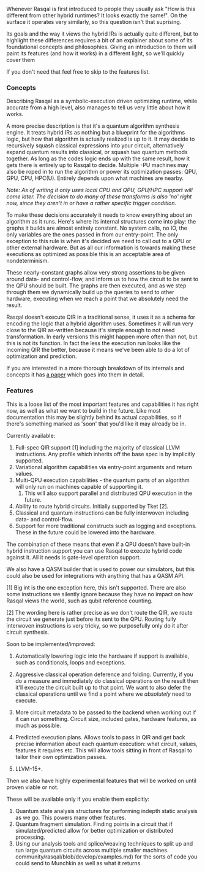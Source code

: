 Whenever Rasqal is first introduced to people they usually ask "How is this different from other hybrid runtimes? It looks exactly the same!".
On the surface it operates very similarly, so this question isn't that suprising.

Its goals and the way it views the hybrid IRs is actually quite different, but to highlight these differences requires a bit of an explainer about some of its foundational concepts and philosophies.
Giving an introduction to them will paint its features (and how it works) in a different light, so we'll quickly cover them

If you don't need that feel free to skip to the features list.

### Concepts

Describing Rasqal as a symbolic-execution driven optimizing runtime, while accurate from a high level, also manages to tell us very little about how it works.

A more precise description is that it's a quantum algorithm synthesis engine. 
It treats hybrid IRs as nothing but a blueprint for the algorithms logic, but how that algorithm is actually realized is up to it.
It may decide to recursively squash classical expressions into your circuit, alternatively expand quantum results into classical, or squash two quantum methods together. 
As long as the codes logic ends up with the same result, how it gets there is entirely up to Rasqal to decide.
Multiple -PU machines may also be roped in to run the algorithm or power its optimization passes: QPU, GPU, CPU, HPC(U). 
Entirely depends upon what machines are nearby.

_Note: As of writing it only uses local CPU and QPU, GPU/HPC support will come later. 
The decision to do many of these transforms is also 'no' right now, since they aren't in or have a rather specific trigger condition._

To make these decisions accurately it needs to know everything about an algorithm as it runs. 
Here's where its internal structures come into play: the graphs it builds are almost entirely constant. 
No system calls, no IO, the only variables are the ones passed in from our entry-point.
The only exception to this rule is when it's decided we need to call out to a QPU or other external hardware.
But as all our information is towards making these executions as optimized as possible this is an acceptable area of nondeterminism.

These nearly-constant graphs allow very strong assertions to be given around data- and control-flow, and inform us to how the circuit to be sent to the QPU should be built.
The graphs are then executed, and as we step through them we dynamically build up the queries to send to other hardware, executing when we reach a point that we absolutely need the result.

Rasqal doesn't execute QIR in a traditional sense, it uses it as a schema for encoding the logic that a hybrid algorithm uses. 
Sometimes it will run very close to the QIR as-written because it's simple enough to not need transformation.
In early versions this might happen more often than not, but this is not its function.
In fact the less the execution run looks like the incoming QIR the better, because it means we've been able to do a lot of optimization and prediction.



If you are interested in a more thorough breakdown of its internals and concepts it has [a paper](https://github.com/oqc-community/rasqal/blob/develop/docs/Rasqal%20Draft%20v2.pdf) which goes into them in detail.

### Features

This is a loose list of the most important features and capabilities it has right now, as well as what we want to build in the future. 
Like most documentation this may be slightly behind its actual capabilities, so if there's something marked as 'soon' that you'd like it may already be in.

Currently available:

1. Full-spec QIR support [1] including the majority of classical LLVM instructions. Any profile which inherits off the base spec is by implicitly supported.
2. Variational algorithm capabilities via entry-point arguments and return values.
3. Multi-QPU execution capabilities - the quantum parts of an algorithm will only run on machines capable of supporting it. 
   1. This will also support parallel and distributed QPU execution in the future.
4. Ability to route hybrid circuits. Initially supported by Tket [2].
5. Classical and quantum instructions can be fully interwoven including data- and control-flow.
6. Support for more traditional constructs such as logging and exceptions. These in the future could be lowered into the hardware.

The combination of these means that even if a QPU doesn't have built-in hybrid instruction support you can use Rasqal to execute hybrid code against it.
All it needs is gate-level operation support. 

We also have a QASM builder that is used to power our simulators, but this could also be used for integrations with anything that has a QASM API.

[1] Big int is the one exception here, this isn't supported. 
There are also some instructions we silently ignore because they have no impact on how Rasqal views the world, such as qubit reference counting.

[2] The wording here is rather precise as we don't route the QIR, we route the circuit we generate just before its sent to the QPU.
Routing fully interwoven instructions is very tricky, so we purposefully only do it after circuit synthesis.

Soon to be implemented/improved:

1. Automatically lowering logic into the hardware if support is available, such as conditionals, loops and exceptions.
2. Aggressive classical operation deference and folding. Currently, if you do a measure and immediately do classical operations on the result then it'll execute the circuit built up to that point.
We want to also defer the classical operations until we find a point where we _absolutely_ need to execute.
3. More circuit metadata to be passed to the backend when working out if it can run something. Circuit size, included gates, hardware features, as much as possible. 
4. Predicted execution plans. Allows tools to pass in QIR and get back precise information about each quantum execution: what circuit, values, features it requires etc.
This will allow tools sitting in front of Rasqal to tailor their own optimization passes.

5. LLVM-15+.

Then we also have highly experimental features that will be worked on until proven viable or not. 

These will be available only if you enable them explicitly:

1. Quantum state analysis structures for performing indepth static analysis as we go. This powers many other features.
2. Quantum fragment simulation. Finding points in a circuit that if simulated/predicted allow for better optimization or distributed processing.
3. Using our analysis tools and splice/weaving techniques to split up and run large quantum circuits across multiple smaller machines.
community/rasqal/blob/develop/examples.md) for the sorts of code you could send to Munchkin as well as what it returns.